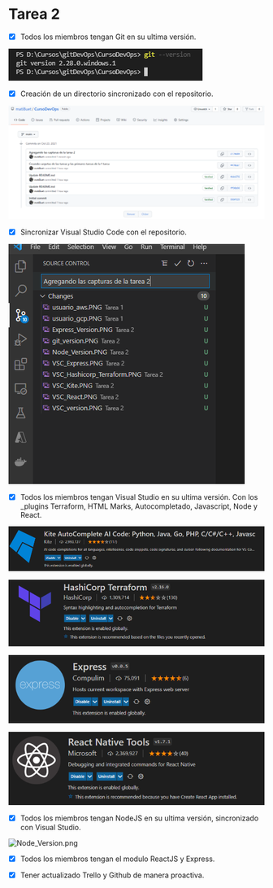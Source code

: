 # Tarea 2

- [x]  Todos los miembros tengan Git en su ultima versión.

![git_version.PNG](git_version.PNG)

- [x]  Creación de un directorio sincronizado con el repositorio.

![Github_Push.png](Github_Push.png)

- [x]  Sincronizar Visual Studio Code con el repositorio.

![VSC_Commits.png](VSC_Commits.png)

- [x]  Todos los miembros tengan Visual Studio en su ultima versión. Con los _plugins Terraform, HTML Marks, Autocompletado, Javascript, Node y React.

![VSC_Kite.png](VSC_Kite.png)

![VSC_Hashicorp_Terraform.png](VSC_Hashicorp_Terraform.png)

![VSC_Express.png](VSC_Express.png)

![VSC_React.png](VSC_React.png)

- [x]  Todos los miembros tengan NodeJS en su ultima versión, sincronizado con Visual Studio.

![Node_Version.png](NNode_Version.png)

- [x]  Todos los miembros tengan el modulo ReactJS y Express.

- [x]  Tener actualizado Trello y Github de manera proactiva.
